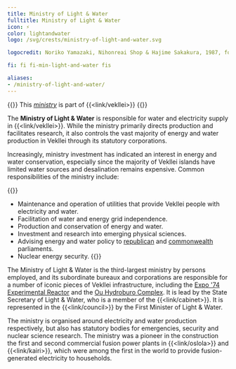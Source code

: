 ```yaml
---
title: Ministry of Light & Water
fulltitle: Ministry of Light & Water
icon: ⚡️
color: lightandwater
logo: /svg/crests/ministry-of-light-and-water.svg

logocredit: Noriko Yamazaki, Nihonreai Shop & Hajime Sakakura, 1987, for Takatsu Barber and Beauty College.

fi: fi fi-min-light-and-water fis

aliases:
- /ministry-of-light-and-water/
---
```

{{<note series>}}
 This *[ministry](/ministries/)* is part of {{<link/vekllei>}}
{{</note>}}

The <span class="fi fi-min-light-and-water fis"></span> **Ministry of Light & Water** is responsible for water and electricity supply in {{<link/vekllei>}}. While the ministry primarily directs production and facilitates research, it also controls the vast majority of energy and water production in Vekllei through its statutory corporations.

Increasingly, ministry investment has indicated an interest in energy and water conservation, especially since the majority of Vekllei islands have limited water sources and desalination remains expensive. Common responsibilities of the ministry include:

{{<note panel>}}
* Maintenance and operation of utilities that provide Vekllei people with electricity and water.
* Facilitation of water and energy grid independence.
* Production and conservation of energy and water.
* Investment and research into emerging physical sciences.
* Advising energy and water policy to [republican](/republics/) and [commonwealth](/constituents/) parliaments.
* Nuclear energy security.
{{</note>}}

The Ministry of Light & Water is the third-largest ministry by persons employed, and its subordinate bureaux and corporations are responsible for a number of iconic pieces of Vekllei infrastructure, including the [Expo '74 Experimental Reactor](/posts/2019-09-15-reactor/) and the [Ou Hydroburo Complex](/posts/2020-04-21-hydro/). It is lead by the State Secretary of Light & Water, who is a member of the {{<link/cabinet>}}. It is represented in the {{<link/council>}} by the First Minister of Light & Water.

The ministry is organised around electricity and water production respectively, but also has statutory bodies for emergencies, security and nuclear science research. The ministry was a pioneer in the construction the first and second commercial fusion power plants in {{<link/oslola>}} and {{<link/kairi>}}, which were among the first in the world to provide fusion-generated electricity to households.